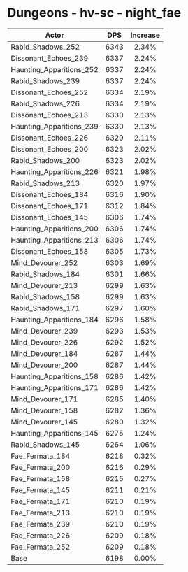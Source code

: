 # Dungeons - hv-sc - night_fae
| Actor | DPS | Increase |
|---|:---:|:---:|
|Rabid_Shadows_252|6343|2.34%|
|Dissonant_Echoes_239|6337|2.24%|
|Haunting_Apparitions_252|6337|2.24%|
|Rabid_Shadows_239|6337|2.24%|
|Dissonant_Echoes_252|6334|2.19%|
|Rabid_Shadows_226|6334|2.19%|
|Dissonant_Echoes_213|6330|2.13%|
|Haunting_Apparitions_239|6330|2.13%|
|Dissonant_Echoes_226|6329|2.11%|
|Dissonant_Echoes_200|6323|2.02%|
|Rabid_Shadows_200|6323|2.02%|
|Haunting_Apparitions_226|6321|1.98%|
|Rabid_Shadows_213|6320|1.97%|
|Dissonant_Echoes_184|6316|1.90%|
|Dissonant_Echoes_171|6312|1.84%|
|Dissonant_Echoes_145|6306|1.74%|
|Haunting_Apparitions_200|6306|1.74%|
|Haunting_Apparitions_213|6306|1.74%|
|Dissonant_Echoes_158|6305|1.73%|
|Mind_Devourer_252|6303|1.69%|
|Rabid_Shadows_184|6301|1.66%|
|Mind_Devourer_213|6299|1.63%|
|Rabid_Shadows_158|6299|1.63%|
|Rabid_Shadows_171|6297|1.60%|
|Haunting_Apparitions_184|6296|1.58%|
|Mind_Devourer_239|6293|1.53%|
|Mind_Devourer_226|6292|1.52%|
|Mind_Devourer_184|6287|1.44%|
|Mind_Devourer_200|6287|1.44%|
|Haunting_Apparitions_158|6286|1.42%|
|Haunting_Apparitions_171|6286|1.42%|
|Mind_Devourer_171|6285|1.40%|
|Mind_Devourer_158|6282|1.36%|
|Mind_Devourer_145|6280|1.32%|
|Haunting_Apparitions_145|6275|1.24%|
|Rabid_Shadows_145|6264|1.06%|
|Fae_Fermata_184|6218|0.32%|
|Fae_Fermata_200|6216|0.29%|
|Fae_Fermata_158|6215|0.27%|
|Fae_Fermata_145|6211|0.21%|
|Fae_Fermata_171|6210|0.19%|
|Fae_Fermata_213|6210|0.19%|
|Fae_Fermata_239|6210|0.19%|
|Fae_Fermata_226|6209|0.18%|
|Fae_Fermata_252|6209|0.18%|
|Base|6198|0.00%|
